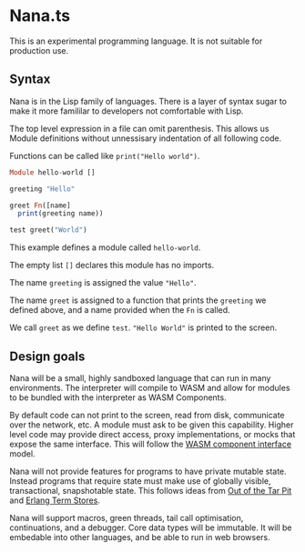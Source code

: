 # Nana.ts

This is an experimental programming language. It is not suitable for production use.

## Syntax

Nana is in the Lisp family of languages. There is a layer of syntax sugar to make
it more famililar to developers not comfortable with Lisp.

The top level expression in a file can omit parenthesis. This allows us Module definitions without unnessisary indentation of all following code.

Functions can be called like `print("Hello world")`.

``` haskell
Module hello-world []

greeting "Hello"

greet Fn([name]
  print(greeting name))

test greet("World")
```

This example defines a module called `hello-world`.

The empty list `[]` declares this module has no imports.

The name `greeting` is assigned the value `"Hello"`.

The name `greet` is assigned to a function that prints the `greeting` we defined above, and a name provided when the `Fn` is called.

We call `greet` as we define `test`. `"Hello World"` is printed to the screen.

## Design goals

Nana will be a small, highly sandboxed language that can run in many environments. The interpreter will compile to WASM and allow for modules to be bundled with the interpreter as WASM Components.

By default code can not print to the screen, read from disk, communicate over the network, etc. A module must ask to be given this capability. Higher level code may provide direct access, proxy implementations, or mocks that expose the same interface. This will follow the [WASM component interface](https://component-model.bytecodealliance.org/design/wit.html) model.

Nana will not provide features for programs to have private mutable state. Instead programs that require state must make use of globally visible, transactional, snapshotable state. This follows ideas from [Out of the Tar Pit](https://github.com/papers-we-love/papers-we-love/blob/main/design/out-of-the-tar-pit.pdf) and [Erlang Term Stores](https://www.erlang.org/docs/23/man/ets).

Nana will support macros, green threads, tail call optimisation, continuations, and a debugger. Core data types will be immutable. It will be embedable into other languages, and be able to run in web browsers.
